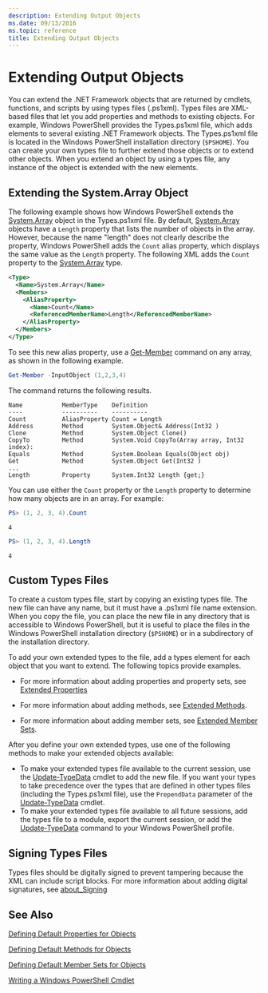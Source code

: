 ```yaml
---
description: Extending Output Objects
ms.date: 09/13/2016
ms.topic: reference
title: Extending Output Objects
---
```

# Extending Output Objects

You can extend the .NET Framework objects that are returned by cmdlets, functions, and scripts by using types files (.ps1xml). Types files are XML-based files that let you add properties and methods to existing objects. For example, Windows PowerShell provides the Types.ps1xml file, which adds elements to several existing .NET Framework objects. The Types.ps1xml file is located in the Windows PowerShell installation directory (`$PSHOME`). You can create your own types file to further extend those objects or to extend other objects. When you extend an object by using a types file, any instance of the object is extended with the new elements.

## Extending the System.Array Object

The following example shows how Windows PowerShell extends the [System.Array](/dotnet/api/System.Array) object in the Types.ps1xml file. By default, [System.Array](/dotnet/api/System.Array) objects have a `Length` property that lists the number of objects in the array. However, because the name "length" does not clearly describe the property, Windows PowerShell adds the `Count` alias property, which displays the same value as the `Length` property. The following XML adds the `Count` property to the [System.Array](/dotnet/api/System.Array) type.

```xml
<Type>
  <Name>System.Array</Name>
  <Members>
    <AliasProperty>
      <Name>Count</Name>
      <ReferencedMemberName>Length</ReferencedMemberName>
    </AliasProperty>
  </Members>
</Type>

```

To see this new alias property, use a [Get-Member](/powershell/module/Microsoft.PowerShell.Utility/Get-Member) command on any array, as shown in the following example.

```powershell
Get-Member -InputObject (1,2,3,4)
```

The command returns the following results.

```output
Name           MemberType    Definition
----           ----------    ----------
Count          AliasProperty Count = Length
Address        Method        System.Object& Address(Int32 )
Clone          Method        System.Object Clone()
CopyTo         Method        System.Void CopyTo(Array array, Int32 index):
Equals         Method        System.Boolean Equals(Object obj)
Get            Method        System.Object Get(Int32 )
...
Length         Property      System.Int32 Length {get;}
```

You can use either the `Count` property or the `Length` property to determine how many objects are in an array. For example:

```powershell
PS> (1, 2, 3, 4).Count
```

```output
4
```

```powershell
PS> (1, 2, 3, 4).Length
```

```output
4
```

## Custom Types Files

To create a custom types file, start by copying an existing types file. The new file can have any name, but it must have a .ps1xml file name extension. When you copy the file, you can place the new file in any directory that is accessible to Windows PowerShell, but it is useful to place the files in the Windows PowerShell installation directory (`$PSHOME`) or in a subdirectory of the installation directory.

To add your own extended types to the file, add a types element for each object that you want to extend. The following topics provide examples.

- For more information about adding properties and property sets, see [Extended Properties](./extending-properties-for-objects.md)

- For more information about adding methods, see [Extended Methods](./defining-default-methods-for-objects.md).

- For more information about adding member sets, see [Extended Member Sets](./defining-default-member-sets-for-objects.md).

After you define your own extended types, use one of the following methods to make your extended objects available:

- To make your extended types file available to the current session, use the [Update-TypeData](/powershell/module/Microsoft.PowerShell.Utility/Update-TypeData) cmdlet to add the new file. If you want your types to take precedence over the types that are defined in other types files (including the Types.ps1xml file), use the `PrependData` parameter of the [Update-TypeData](/powershell/module/Microsoft.PowerShell.Utility/Update-TypeData) cmdlet.
- To make your extended types file available to all future sessions, add the types file to a module, export the current session, or add the [Update-TypeData](/powershell/module/Microsoft.PowerShell.Utility/Update-TypeData) command to your Windows PowerShell profile.

## Signing Types Files

Types files should be digitally signed to prevent tampering because the XML can include script blocks. For more information about adding digital signatures, see [about_Signing](/powershell/module/microsoft.powershell.core/about/about_signing)

## See Also

[Defining Default Properties for Objects](./extending-properties-for-objects.md)

[Defining Default Methods for Objects](./defining-default-methods-for-objects.md)

[Defining Default Member Sets for Objects](./defining-default-member-sets-for-objects.md)

[Writing a Windows PowerShell Cmdlet](./writing-a-windows-powershell-cmdlet.md)
